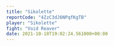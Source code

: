 ```yaml
---
title: "Sikolette"
reportCode: "4ZzC3dJ6NPqfKgTB"
player: "Sikolette"
fight: "Void Reaver"
date: 2021-10-18T19:02:24.561000+00:00
---
```

